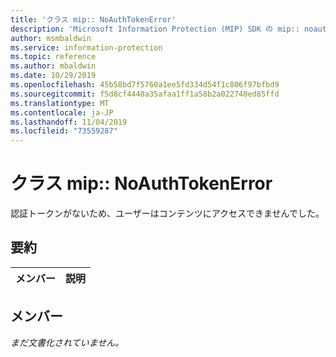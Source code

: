 ```yaml
---
title: 'クラス mip:: NoAuthTokenError'
description: 'Microsoft Information Protection (MIP) SDK の mip:: noauthtokenerror クラスについて説明します。'
author: msmbaldwin
ms.service: information-protection
ms.topic: reference
ms.author: mbaldwin
ms.date: 10/29/2019
ms.openlocfilehash: 45b58bd7f5760a1ee5fd334d54f1c806f97bfbd9
ms.sourcegitcommit: f5d8cf4440a35afaa1ff1a58b2a022740ed85ffd
ms.translationtype: MT
ms.contentlocale: ja-JP
ms.lasthandoff: 11/04/2019
ms.locfileid: "73559287"
---
```

# <a name="class-mipnoauthtokenerror"></a>クラス mip:: NoAuthTokenError 
認証トークンがないため、ユーザーはコンテンツにアクセスできませんでした。
  
## <a name="summary"></a>要約
 メンバー                        | 説明                                
--------------------------------|---------------------------------------------
  
## <a name="members"></a>メンバー
_まだ文書化されていません。_
